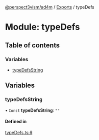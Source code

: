 [@perspect3vism/ad4m](../README.md) / [Exports](../modules.md) / typeDefs

# Module: typeDefs

## Table of contents

### Variables

- [typeDefsString](typeDefs.md#typedefsstring)

## Variables

### typeDefsString

• `Const` **typeDefsString**: ``""``

#### Defined in

[typeDefs.ts:6](https://github.com/perspect3vism/ad4m/blob/e76a46f1/core/src/typeDefs.ts#L6)
